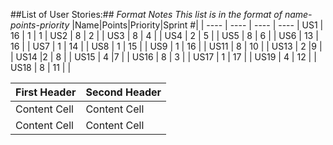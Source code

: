##List of User Stories:##
*Format Notes*
*This list is in the format of name-points-priority*
|Name|Points|Priority|Sprint #|
| ---- | ---- | ---- | ---- |
US1 | 16 | 1 | 1 |
US2 | 8 | 2 | |
US3 | 8 | 4 | |
US4 | 2 | 5 | |
US5 | 8 | 6 | |
US6 | 13 | 16 | |
US7 | 1 | 14 | |
US8 | 1 | 15 | |
US9 | 1 | 16 | |
US11 | 8 | 10 | |
US13 | 2 |9 | |
US14 |2 | 8 | |
US15 | 4 |7 | |
US16 | 8 | 3 | |
US17 | 1 | 17 | |
US19 | 4 | 12 | |
US18 | 8 | 11 | |

| First Header  | Second Header |
| ------------- | ------------- |
| Content Cell  | Content Cell  |
| Content Cell  | Content Cell  |
